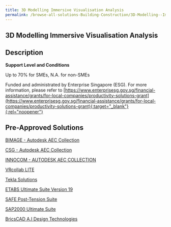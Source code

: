 ```yaml
---
title: 3D Modelling Immersive Visualisation Analysis
permalink: /browse-all-solutions-Building-Construction/3D-Modelling--Immersive-Visualisation-Analysis
---
```


## 3D Modelling Immersive Visualisation Analysis
## Description

**Support Level and Conditions**

Up to 70% for SMEs, N.A. for non-SMEs

Funded and administrated by Enterprise Singapore (ESG). For more information, please refer to
[https://www.enterprisesg.gov.sg/financial-assistance/grants/for-local-companies/productivity-solutions-grant](https://www.enterprisesg.gov.sg/financial-assistance/grants/for-local-companies/productivity-solutions-grant){:target="_blank"}{:rel="noopener"}

## Pre-Approved Solutions

<a href='/productivity-solutions-grant/solutionrepo/solution1211' target='_blank'>BIMAGE - Autodesk AEC Collection</a><br>

<a href='/productivity-solutions-grant/solutionrepo/solution1216' target='_blank'>CSG - Autodesk AEC Collection</a><br>

<a href='/productivity-solutions-grant/solutionrepo/solution1218' target='_blank'>INNOCOM - AUTODESK AEC COLLECTION</a><br>

<a href='/productivity-solutions-grant/solutionrepo/solution1220' target='_blank'>VRcollab LITE</a><br>

<a href='/productivity-solutions-grant/solutionrepo/solution1535' target='_blank'>Tekla Solutions</a><br>

<a href='/productivity-solutions-grant/solutionrepo/solution2402' target='_blank'>ETABS Ultimate Suite Version 19</a><br>

<a href='/productivity-solutions-grant/solutionrepo/solution2457' target='_blank'>SAFE Post-Tension Suite</a><br>

<a href='/productivity-solutions-grant/solutionrepo/solution2479' target='_blank'>SAP2000 Ultimate Suite</a><br>

<a href='/productivity-solutions-grant/solutionrepo/solution2730' target='_blank'>BricsCAD A.I Design Technologies</a><br>

